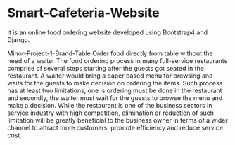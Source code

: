 # Smart-Cafeteria-Website
It is an online food ordering website developed using Bootstrap4 and Django.

Minor-Project-1-Brand-Table
Order food directly from table without the need of a waiter The food ordering process in many full-service restaurants comprise of several steps starting after the guests got seated in the restaurant. A waiter would bring a paper based menu for browsing and waits for the guests to make decision on ordering the items. Such process has at least two limitations, one is ordering must be done in the restaurant and secondly, the waiter must wait for the guests to browse the menu and make a decision. While the restaurant is one of the business sectors in service industry with high competition, elimination or reduction of such limitation will be greatly beneficial to the business owner in terms of a wider channel to attract more customers, promote efficiency and reduce service cost.
